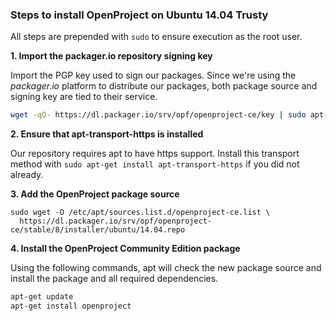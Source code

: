 ### Steps to install OpenProject on Ubuntu 14.04 Trusty

All steps are prepended with `sudo` to ensure execution as the root user.

**1. Import the packager.io repository signing key**

Import the PGP key used to sign our packages. Since we're using the _packager.io_ platform to distribute our packages, both package source and signing key are tied to their service.

```bash
wget -qO- https://dl.packager.io/srv/opf/openproject-ce/key | sudo apt-key add -
```

**2. Ensure that apt-transport-https is installed**

Our repository requires apt to have https support. Install this transport method with `sudo apt-get install apt-transport-https` if you did not already.

**3. Add the OpenProject package source**

```
sudo wget -O /etc/apt/sources.list.d/openproject-ce.list \
  https://dl.packager.io/srv/opf/openproject-ce/stable/8/installer/ubuntu/14.04.repo
```

**4. Install the OpenProject Community Edition package**

Using the following commands, apt will check the new package source and install the package and all required dependencies.

```bash
apt-get update
apt-get install openproject
```
